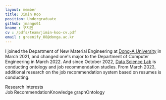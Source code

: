 ```yaml
---
layout: member
title: Jimin Koo
position: Undergraduate
github: jmango61
kname : 구지민
cv : /pdfs/team/jimin-koo-cv.pdf
email : greenify_88@donga.ac.kr
---
```


I joined the Department of New Material Engineering at [Dong-A University](https://english.donga.ac.kr/sites/english/index.do) in March 2021, and changed one's major to the Department of Computer Engineering in March 2022. And since October 2022, [Data Science Lab](https://www.datasciencelabs.org/) is conducting ontology and job recommendation studies. From March 2023, additional research on the job recommendation system based on resumes is conducting.

<div class="head">Research interests</div>
<span class="badge badge-info"></span>Job Recommendation</span><span class="badge badge-danger">Knowledge graph</span><span class="badge badge-danger">Ontology</span>
